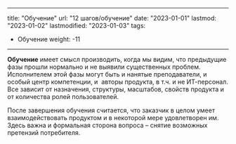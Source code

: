 
---
title: "Обучение"
url: "12 шагов/обучение"
date: "2023-01-01"
lastmod: "2023-01-02"
lastmodified: "2023-01-03"
tags:
- Обучение
weight: -11
---

**Обучение** имеет смысл производить, когда мы видим, что предыдущие фазы прошли нормально и не выявили существенных проблем. Исполнителем этой фазы могут быть и нанятые преподаватели, и особый центр компетенции, и  авторы продукта, в т.ч. и не ИТ-персонал. Все зависит от назначения, структуры, масштабов, свойств продукта и от количества ролей пользователей.  

После завершения обучения считается, что заказчик в целом умеет  взаимодействовать продуктом и в некоторой мере удовлетворен им.  Здесь важна и формальная сторона вопроса – снятие возможных претензий потребителя.